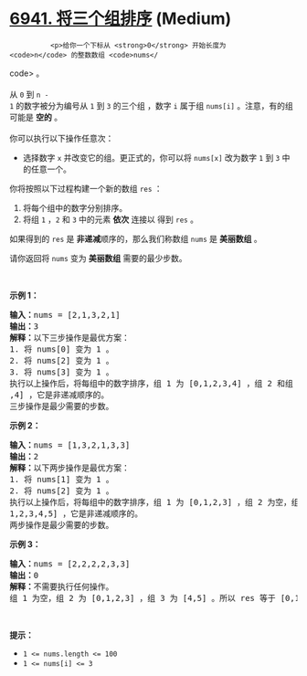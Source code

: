 # [6941. 将三个组排序][link] (Medium)

[link]: https://leetcode.cn/contest/biweekly-contest-111/problems/sorting-three-groups/


              <p>给你一个下标从 <strong>0</strong> 开始长度为 <code>n</code> 的整数数组 <code>nums</
code> 。<br/>
<br/>
从 <code>0</code> 到 <code>n - 1</code> 的数字被分为编号从 <code>1</code> 到 <code>3</code> 的三个组
，数字 <code>i</code> 属于组 <code>nums[i]</code> 。注意，有的组可能是 <strong>空的</strong> 。<br/>
<br/>
你可以执行以下操作任意次：</p>

<ul>
    <li>选择数字 <code>x</code> 并改变它的组。更正式的，你可以将 <code>nums[x]</code> 改为数字 <code
>1</code> 到 <code>3</code> 中的任意一个。</li>
</ul>

<p>你将按照以下过程构建一个新的数组 <code>res</code> ：</p>

<ol>
    <li>将每个组中的数字分别排序。</li>
    <li>将组 <code>1</code> ，<code>2</code> 和 <code>3</code> 中的元素 <strong>依次</strong> 连接以
得到 <code>res</code> 。</li>
</ol>

<p>如果得到的 <code>res</code> 是 <strong>非递减</strong>顺序的，那么我们称数组 <code>nums</code> 是
<strong>美丽数组</strong> 。</p>

<p>请你返回将<em> </em><code>nums</code> 变为 <strong>美丽数组</strong> 需要的最少步数。</p>

<p> </p>

<p><strong class="example">示例 1：</strong></p>

<pre><b>输入：</b>nums = [2,1,3,2,1]
<b>输出：</b>3
<b>解释：</b>以下三步操作是最优方案：
1. 将 nums[0] 变为 1 。
2. 将 nums[2] 变为 1 。
3. 将 nums[3] 变为 1 。
执行以上操作后，将每组中的数字排序，组 1 为 [0,1,2,3,4] ，组 2 和组 3 都为空。所以 res 等于 [0,1,2,3
,4] ，它是非递减顺序的。
三步操作是最少需要的步数。
</pre>

<p><strong class="example">示例 2：</strong></p>

<pre><b>输入：</b>nums = [1,3,2,1,3,3]
<b>输出：</b>2
<b>解释：</b>以下两步操作是最优方案：
1. 将 nums[1] 变为 1 。
2. 将 nums[2] 变为 1 。
执行以上操作后，将每组中的数字排序，组 1 为 [0,1,2,3] ，组 2 为空，组 3 为 [4,5] 。所以 res 等于 [0,
1,2,3,4,5] ，它是非递减顺序的。
两步操作是最少需要的步数。
</pre>

<p><strong class="example">示例 3：</strong></p>

<pre><b>输入：</b>nums = [2,2,2,2,3,3]
<b>输出：</b>0
<b>解释：</b>不需要执行任何操作。
组 1 为空，组 2 为 [0,1,2,3] ，组 3 为 [4,5] 。所以 res 等于 [0,1,2,3,4,5] ，它是非递减顺序的。
</pre>

<p> </p>

<p><strong>提示：</strong></p>

<ul>
    <li><code>1 &lt;= nums.length &lt;= 100</code></li>
    <li><code>1 &lt;= nums[i] &lt;= 3</code></li>
</ul>

            
